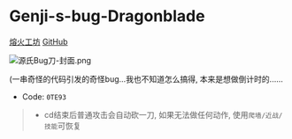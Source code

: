 # Genji-s-bug-Dragonblade

[熔火工坊](https://owmod.net/362)  [GitHub](https://github.com/XyLyXyRR/Genji-s-bug-Dragonblade)

![源氏Bug刀-封面.png](https://i.loli.net/2019/08/15/L59Y7dHJbCDGys1.png)

(一串奇怪的代码引发的奇怪bug...我也不知道怎么搞得, 本来是想做倒计时的......

- Code: `0TE93`

> - cd结束后普通攻击会自动砍一刀, 如果无法做任何动作, 使用`爬墙/近战/技能`可恢复